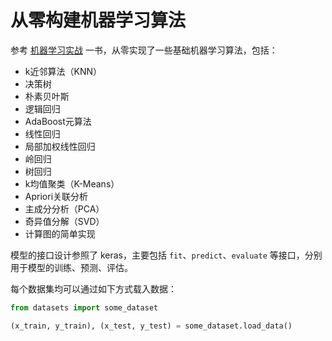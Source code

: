 # 从零构建机器学习算法

参考 [机器学习实战](https://book.douban.com/subject/24703171/) 一书，从零实现了一些基础机器学习算法，包括：

- k近邻算法（KNN）
- 决策树
- 朴素贝叶斯
- 逻辑回归
- AdaBoost元算法
- 线性回归
- 局部加权线性回归
- 岭回归
- 树回归
- k均值聚类（K-Means）
- Apriori关联分析
- 主成分分析（PCA）
- 奇异值分解（SVD）
- 计算图的简单实现

模型的接口设计参照了 keras，主要包括 `fit`、`predict`、`evaluate` 等接口，分别用于模型的训练、预测、评估。

每个数据集均可以通过如下方式载入数据：

```python
from datasets import some_dataset

(x_train, y_train), (x_test, y_test) = some_dataset.load_data()
```
